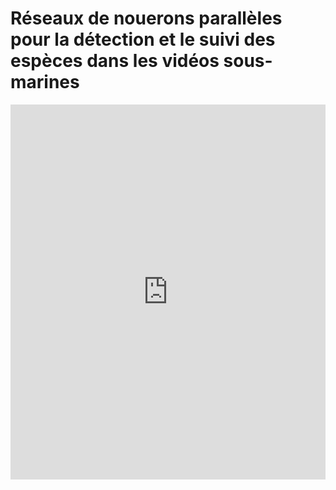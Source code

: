 # Réseaux de nouerons parallèles pour la détection et le suivi des espèces dans les vidéos sous-marines
<iframe src='https://view.officeapps.live.com/op/view.aspx?src=[https://www.your_website/file_name.pptx]' width='100%' height='600px' frameborder='0'>
<video controls autoplay preload="none" style="width:1000px;">
<source src="/_dev/power_point/m11983.mp4" type="video/mp4" />
<p>Your browser does not support HTML5 Video.</p>
</video>
